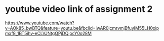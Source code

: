 # youtube video link of assignment 2 
 https://www.youtube.com/watch?v=AOk85_bwBTQ&feature=youtu.be&fbclid=IwAR0jcmrvmjBfuyIM55LH0xipmxf8_1BT5ihv-eCLVJNtgQPjDQjocY0o28M


